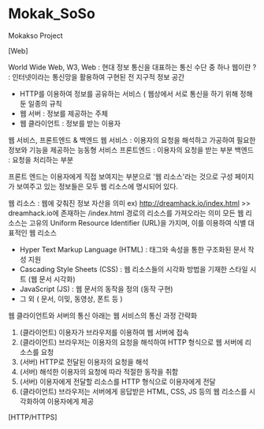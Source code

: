 # Mokak_SoSo
Mokakso Project

[Web]

World Wide Web, W3, Web : 현대 정보 통신을 대표하는 통신 수단 중 하나
웹이란 ? : 인터넷이라는 통신망을 활용하여 구현된 전 지구적 정보 공간
 - HTTP를 이용하여 정보를 공유하는 서비스 ( 웹상에서 서로 통신을 하기 위해 정해둔 일종의 규칙
 - 웹 서버 : 정보를 제공하는 주체
 - 웹 클라이언트 : 정보를 받는 이용자

웹 서비스, 프론트엔드 & 백엔드
웹 서비스 : 이용자의 요청을 해석하고 가공하여 필요한 정보와 기능을 제공하는 능동형 서비스
프론트엔드 : 이용자의 요청을 받는 부분
백엔드 : 요청을 처리하는 부분

프론트 엔드는 이용자에게 직접 보여지는 부분으로 '웹 리소스'라는 것으로 구성
페이지가 보여주고 있는 정보들은 모두 웹 리소스에 명시되어 있다.

웹 리소스 : 웹에 갖춰진 정보 자산을 의미
ex) http://dreamhack.io/index.html >> dreamhack.io에 존재하는 /index.html 경로의 리소스를 가져오라는 의미
모든 웹 리소스는 고유의 Uniform Resource Identifier (URL)을 가지며, 이를 이용하여 식별
대표적인 웹 리소스
 - Hyper Text Markup Language (HTML) : 태그와 속성을 통한 구조화된 문서 작성 지원
 - Cascading Style Sheets (CSS) : 웹 리소스들의 시각화 방법을 기재한 스타일 시트 (웹 문서 시각화)
 - JavaScript (JS) : 웹 문서의 동작을 정의 (동작 구현)
 - 그 외 ( 문서, 이밎, 동영상, 폰트 등 )

웹 클라이언트와 서버의 통신
아래는 웹 서비스의 통신 과정 간략화
1. (클라이언트) 이용자가 브라우저를 이용하여 웹 서버에 접속
2. (클라이언트) 브라우저는 이용자의 요청을 해석하여 HTTP 형식으로 웹 서버에 리소스를 요청
3. (서버) HTTP로 전달된 이용자의 요청을 해석
4. (서버) 해석한 이용자의 요청에 따라 적절한 동작을 취함
5. (서버) 이용자에게 전달할 리소스를 HTTP 형식으로 이용자에게 전달
6. (클라이언트) 브라우저는 서버에게 응답받은 HTML, CSS, JS 등의 웹 리소스를 시각화하여 이용자에게 제공


[HTTP/HTTPS]
